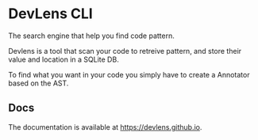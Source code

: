 # DevLens CLI


The search engine that help you find code pattern.

Devlens is a tool that scan your code to retreive pattern, and store their value and location in a SQLite DB. 

To find what you want in your code you simply have to create a Annotator based on the AST.

## Docs 


The documentation is available at https://devlens.github.io. 


